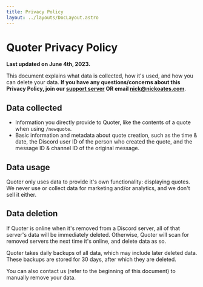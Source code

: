 ```yaml
---
title: Privacy Policy
layout: ../layouts/DocLayout.astro
---
```


# Quoter Privacy Policy

**Last updated on June 4th, 2023.**

This document explains what data is collected, how it's used, and how you can delete your data. **If you have any questions/concerns about this Privacy Policy, join our [support server](https://discord.gg/QzXTgS2CNk) OR email [nick@nickoates.com](mailto:nick@nickoates.com)**.

## Data collected

-   Information you directly provide to Quoter, like the contents of a quote when using `/newquote`.
-   Basic information and metadata about quote creation, such as the time & date, the Discord user ID of the person who created the quote, and the message ID & channel ID of the original message.

## Data usage

Quoter only uses data to provide it's own functionality: displaying quotes. We never use or collect data for marketing and/or analytics, and we don't sell it either.

## Data deletion

If Quoter is online when it's removed from a Discord server, all of that server's data will be immediately deleted. Otherwise, Quoter will scan for removed servers the next time it's online, and delete data as so.

Quoter takes daily backups of all data, which may include later deleted data. These backups are stored for 30 days, after which they are deleted.

You can also contact us (refer to the beginning of this document) to manually remove your data.
